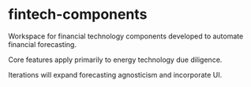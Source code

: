 # fintech-components
Workspace for financial technology components developed to automate financial forecasting.

Core features apply primarily to energy technology due diligence.

Iterations will expand forecasting agnosticism and incorporate UI.